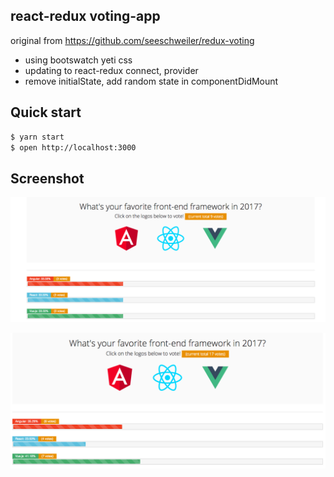 ## react-redux voting-app

original from https://github.com/seeschweiler/redux-voting

- using bootswatch yeti css
- updating to react-redux connect, provider
- remove initialState, add random state in componentDidMount

## Quick start

```bash
$ yarn start
$ open http://localhost:3000
```

## Screenshot

![screenshot1](./public/screen1.png)

![screenshot2](./public/screen2.png)